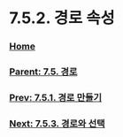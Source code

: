 # 7.5.2. 경로 속성

### [Home](./00-home.md)
### [Parent: 7.5. 경로](./07-05-00-paths.md)
### [Prev: 7.5.1. 경로 만들기](./07-05-01-path-creation.md)
### [Next: 7.5.3. 경로와 선택](./07-05-03-paths-and-selections.md)
